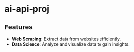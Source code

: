 # ai-api-proj
## Features

- **Web Scraping**: Extract data from websites efficiently.
- **Data Science**: Analyze and visualize data to gain insights.